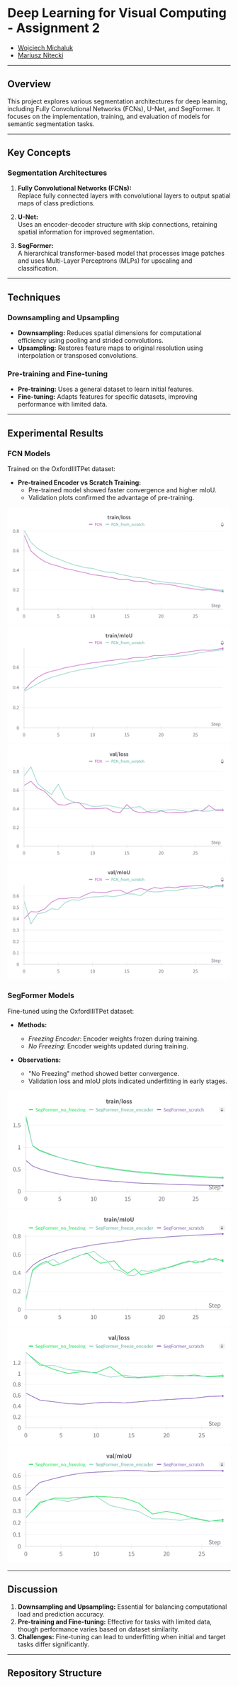 # Deep Learning for Visual Computing - Assignment 2
- [Wojciech Michaluk](https://github.com/wojo501)
- [Mariusz Nitecki](https://github.com/n1tecki)

---

## Overview

This project explores various segmentation architectures for deep learning, including Fully Convolutional Networks (FCNs), U-Net, and SegFormer. It focuses on the implementation, training, and evaluation of models for semantic segmentation tasks.

---

## Key Concepts

### Segmentation Architectures
1. **Fully Convolutional Networks (FCNs):**  
   Replace fully connected layers with convolutional layers to output spatial maps of class predictions.
   
2. **U-Net:**  
   Uses an encoder-decoder structure with skip connections, retaining spatial information for improved segmentation.
   
3. **SegFormer:**  
   A hierarchical transformer-based model that processes image patches and uses Multi-Layer Perceptrons (MLPs) for upscaling and classification.

---

## Techniques

### Downsampling and Upsampling
- **Downsampling:** Reduces spatial dimensions for computational efficiency using pooling and strided convolutions.
- **Upsampling:** Restores feature maps to original resolution using interpolation or transposed convolutions.

### Pre-training and Fine-tuning
- **Pre-training:** Uses a general dataset to learn initial features.
- **Fine-tuning:** Adapts features for specific datasets, improving performance with limited data.

---

## Experimental Results

### FCN Models
Trained on the OxfordIIITPet dataset:
- **Pre-trained Encoder vs Scratch Training:**
  - Pre-trained model showed faster convergence and higher mIoU.
  - Validation plots confirmed the advantage of pre-training.

![Training Loss](./plots/train_loss.png)
![Training mIoU](./plots/train_miou.png)
![Validation Loss](./plots/val_loss.png)
![Validation mIoU](./plots/val_miou.png)

### SegFormer Models
Fine-tuned using the OxfordIIITPet dataset:
- **Methods:**  
  - *Freezing Encoder*: Encoder weights frozen during training.  
  - *No Freezing*: Encoder weights updated during training.
  
- **Observations:**
  - "No Freezing" method showed better convergence.
  - Validation loss and mIoU plots indicated underfitting in early stages.

![Training Loss (SegFormer)](./plots/seg_former/train_loss.png)
![Training mIoU (SegFormer)](./plots/seg_former/train_mIoU.png)
![Validation Loss (SegFormer)](./plots/seg_former/val_loss.png)
![Validation mIoU (SegFormer)](./plots/seg_former/val_mIoU.png)

---

## Discussion

1. **Downsampling and Upsampling:** Essential for balancing computational load and prediction accuracy.
2. **Pre-training and Fine-tuning:** Effective for tasks with limited data, though performance varies based on dataset similarity.
3. **Challenges:** Fine-tuning can lead to underfitting when initial and target tasks differ significantly.

---

## Repository Structure

